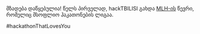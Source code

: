მზადება დაწყებულია! წელს პირველად, hackTBILISI გახდა [MLH-ის](http://mlh.io) წევრი, რომელიც მსოფლიო ჰაკათონების ლიგაა.

\#hackathonThatLovesYou
